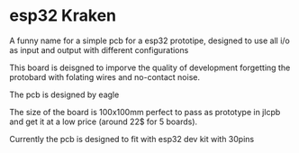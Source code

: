 # esp32 Kraken
A funny name for a simple pcb for a esp32 prototipe, designed to use all i/o as input and output with different configurations

This board is deisgned to imporve the quality of development forgetting the protobard with folating wires and no-contact noise.

The pcb is designed by eagle


The size of the board is 100x100mm perfect to pass as prototype in jlcpb and get it at a low price (around 22$ for 5 boards).

Currently the pcb is designed to fit with esp32 dev kit with 30pins


